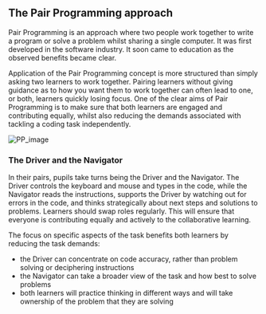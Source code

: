 ## The Pair Programming approach

Pair Programming is an approach where two people work together to write a program or solve a problem whilst sharing a single computer. It was first developed in the software industry. It soon came to education as the observed benefits became clear.

Application of the Pair Programming concept is more structured than simply asking two learners to work together. Pairing learners without giving guidance as to how you want them to work together can often lead to one, or both, learners quickly losing focus. One of the clear aims of Pair Programming is to make sure that both learners are engaged and contributing equally, whilst also reducing the  demands associated with tackling a coding task independently.

![PP_image](images/PPimage.jpg)

### The Driver and the Navigator

In their pairs, pupils take turns being the Driver and the Navigator. The Driver controls the keyboard and mouse and types in the code, while the Navigator reads the instructions, supports the Driver by watching out for errors in the code, and thinks strategically about next steps and solutions to problems. Learners should swap roles regularly. This will ensure that everyone is contributing equally and actively to the collaborative learning. 

The focus on specific aspects of the task benefits both learners by reducing the task demands:
+ the Driver can concentrate on code accuracy, rather than problem solving or deciphering instructions
+ the Navigator can take a broader view of the task and how best to solve problems
+ both learners will practice thinking in different ways and will take ownership of the problem that they are solving


